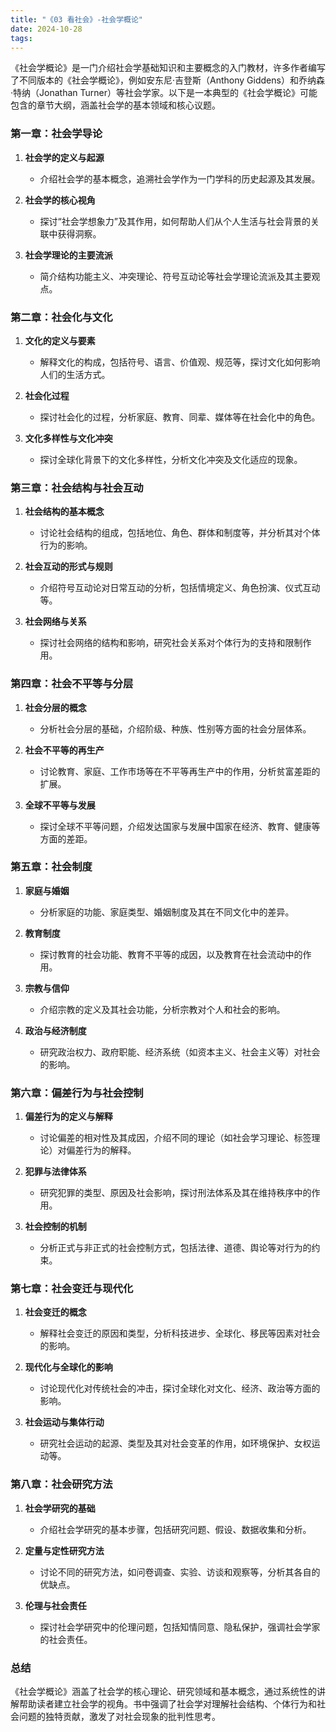 ```yaml
---
title: "《03 看社会》-社会学概论"
date: 2024-10-28
tags: 
---
```

《社会学概论》是一门介绍社会学基础知识和主要概念的入门教材，许多作者编写了不同版本的《社会学概论》，例如安东尼·吉登斯（Anthony Giddens）和乔纳森·特纳（Jonathan Turner）等社会学家。以下是一本典型的《社会学概论》可能包含的章节大纲，涵盖社会学的基本领域和核心议题。

### 第一章：社会学导论

1. **社会学的定义与起源**  
   - 介绍社会学的基本概念，追溯社会学作为一门学科的历史起源及其发展。
   
2. **社会学的核心视角**  
   - 探讨“社会学想象力”及其作用，如何帮助人们从个人生活与社会背景的关联中获得洞察。

3. **社会学理论的主要流派**  
   - 简介结构功能主义、冲突理论、符号互动论等社会学理论流派及其主要观点。

### 第二章：社会化与文化

1. **文化的定义与要素**  
   - 解释文化的构成，包括符号、语言、价值观、规范等，探讨文化如何影响人们的生活方式。
   
2. **社会化过程**  
   - 探讨社会化的过程，分析家庭、教育、同辈、媒体等在社会化中的角色。

3. **文化多样性与文化冲突**  
   - 探讨全球化背景下的文化多样性，分析文化冲突及文化适应的现象。

### 第三章：社会结构与社会互动

1. **社会结构的基本概念**  
   - 讨论社会结构的组成，包括地位、角色、群体和制度等，并分析其对个体行为的影响。
   
2. **社会互动的形式与规则**  
   - 介绍符号互动论对日常互动的分析，包括情境定义、角色扮演、仪式互动等。

3. **社会网络与关系**  
   - 探讨社会网络的结构和影响，研究社会关系对个体行为的支持和限制作用。

### 第四章：社会不平等与分层

1. **社会分层的概念**  
   - 分析社会分层的基础，介绍阶级、种族、性别等方面的社会分层体系。
   
2. **社会不平等的再生产**  
   - 讨论教育、家庭、工作市场等在不平等再生产中的作用，分析贫富差距的扩展。

3. **全球不平等与发展**  
   - 探讨全球不平等问题，介绍发达国家与发展中国家在经济、教育、健康等方面的差距。

### 第五章：社会制度

1. **家庭与婚姻**  
   - 分析家庭的功能、家庭类型、婚姻制度及其在不同文化中的差异。
   
2. **教育制度**  
   - 探讨教育的社会功能、教育不平等的成因，以及教育在社会流动中的作用。

3. **宗教与信仰**  
   - 介绍宗教的定义及其社会功能，分析宗教对个人和社会的影响。

4. **政治与经济制度**  
   - 研究政治权力、政府职能、经济系统（如资本主义、社会主义等）对社会的影响。

### 第六章：偏差行为与社会控制

1. **偏差行为的定义与解释**  
   - 讨论偏差的相对性及其成因，介绍不同的理论（如社会学习理论、标签理论）对偏差行为的解释。
   
2. **犯罪与法律体系**  
   - 研究犯罪的类型、原因及社会影响，探讨刑法体系及其在维持秩序中的作用。

3. **社会控制的机制**  
   - 分析正式与非正式的社会控制方式，包括法律、道德、舆论等对行为的约束。

### 第七章：社会变迁与现代化

1. **社会变迁的概念**  
   - 解释社会变迁的原因和类型，分析科技进步、全球化、移民等因素对社会的影响。
   
2. **现代化与全球化的影响**  
   - 讨论现代化对传统社会的冲击，探讨全球化对文化、经济、政治等方面的影响。

3. **社会运动与集体行动**  
   - 研究社会运动的起源、类型及其对社会变革的作用，如环境保护、女权运动等。

### 第八章：社会研究方法

1. **社会学研究的基础**  
   - 介绍社会学研究的基本步骤，包括研究问题、假设、数据收集和分析。
   
2. **定量与定性研究方法**  
   - 讨论不同的研究方法，如问卷调查、实验、访谈和观察等，分析其各自的优缺点。

3. **伦理与社会责任**  
   - 探讨社会学研究中的伦理问题，包括知情同意、隐私保护，强调社会学家的社会责任。

### 总结

《社会学概论》涵盖了社会学的核心理论、研究领域和基本概念，通过系统性的讲解帮助读者建立社会学的视角。书中强调了社会学对理解社会结构、个体行为和社会问题的独特贡献，激发了对社会现象的批判性思考。
